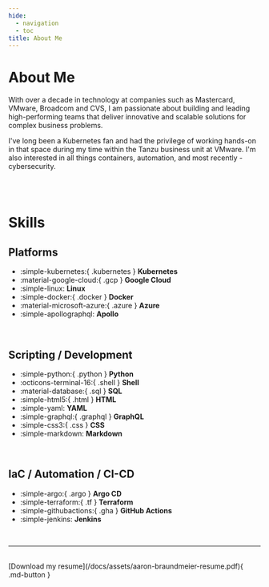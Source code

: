 ```yaml
---
hide:
  - navigation
  - toc
title: About Me
---
```


# About Me
With over a decade in technology at companies such as Mastercard, VMware, Broadcom and CVS, I am passionate about building and leading high-performing teams that deliver innovative and scalable solutions for complex business problems.

I've long been a Kubernetes fan and had the privilege of working hands-on in that space during my time within the Tanzu business unit at VMware. I'm also interested in all things containers, automation, and most recently - cybersecurity.


<br><br>

# Skills
## Platforms
<div class="grid cards" markdown>

- :simple-kubernetes:{ .kubernetes } __Kubernetes__
- :material-google-cloud:{ .gcp } __Google Cloud__
- :simple-linux: __Linux__
- :simple-docker:{ .docker } __Docker__
- :material-microsoft-azure:{ .azure } __Azure__
- :simple-apollographql: __Apollo__

</div><br>

## Scripting / Development
<div class="grid cards" markdown>

- :simple-python:{ .python } __Python__
- :octicons-terminal-16:{ .shell } __Shell__
- :material-database:{ .sql } __SQL__
- :simple-html5:{ .html } __HTML__
- :simple-yaml: __YAML__
- :simple-graphql:{ .graphql } __GraphQL__
- :simple-css3:{ .css } __CSS__
- :simple-markdown: __Markdown__

</div><br>

## IaC / Automation / CI-CD
<div class="grid cards" markdown>

- :simple-argo:{ .argo } __Argo CD__
- :simple-terraform:{ .tf } __Terraform__
- :simple-githubactions:{ .gha } __GitHub Actions__
- :simple-jenkins: __Jenkins__

</div><br>

---
<br>
[Download my resume](/docs/assets/aaron-braundmeier-resume.pdf){ .md-button }